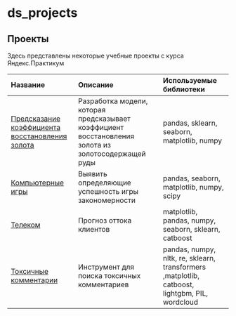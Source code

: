 # ds_projects
## Проекты

Здесь представлены некоторые учебные проекты с курса Яндекс.Практикум

|Название                    |Описание                                           |Используемые библиотеки     |
|:---------------------------|:--------------------------------------------------|:---------------------------|
|[Предсказание коэффициента восстановления золота](https://github.com/K-Roman/ds_projects/tree/main/aurum#предсказание-коэффициента-восстановления-золота)                  | Разработка модели, которая предсказывает коэффициент восстановления золота из золотосодержащей руды                    |pandas, sklearn, seaborn, matplotlib, numpy    |
|[Компьютерные игры](https://github.com/K-Roman/ds_projects/blob/main/games/README.md)                   |Выявить определяющие успешность игры закономерности                  |pandas, seaborn, matplotlib, numpy, scipy    |
|[Телеком](https://github.com/K-Roman/ds_projects/tree/main/telecom)                   |Прогноз оттока клиентов                   |matplotlib, pandas, numpy, seaborn, sklearn, catboost    |
|[Токсичные комментарии](https://github.com/K-Roman/ds_projects/tree/main/toxic_comments)                   |Инструмент для поиска токсичных комментариев                    |pandas, numpy, nltk, re, sklearn, transformers ,matplotlib, catboost, lightgbm, PIL, wordcloud     |
